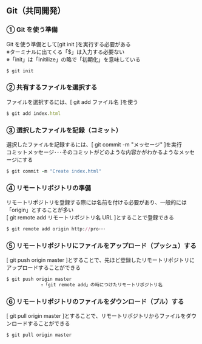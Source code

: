 ## Git（共同開発）
 ### ① Git を使う準備
Git を使う準備として[git init ]を実行する必要がある<br>
※ターミナルに出てくる「$」は入力する必要ない<br>
※「init」は「initilize」の略で「初期化」を意味している

```rb
$ git init
```

### ② 共有するファイルを選択する
ファイルを選択するには、[ git add ファイル名 ]を使う

```rb
$ git add index.html
```

### ③ 選択したファイルを記録（コミット）
選択したファイルを記録するには、[ git commit -m "メッセージ" ]を実行<br>
コミットメッセージ･･･そのコミットがどのような内容かがわかるようなメッセージにする

```rb
$ git commit -m "Create index.html"
```

### ④ リモートリポジトリの準備
リモートリポジトリを登録する際には名前を付ける必要があり、一般的には「origin」とすることが多い<br>
[ git remote add リモートリポジトリ名 URL ]とすることで登録できる

```rb
$ git remote add origin http://pro･･･
```

### ⑤ リモートリポジトリにファイルをアップロード（プッシュ）する
[ git push origin master ]とすることで、先ほど登録したリモートリポジトリにアップロードすることができる

```rb
$ git push origin master
　　　　　　　 ↑「git remote add」の時につけたリモートリポジトリ名
```

### ⑥ リモートリポジトリのファイルをダウンロード（プル）する
[ git pull origin master ]とすることで、リモートリポジトリからファイルをダウンロードすることができる

```rb
$ git pull origin master
```